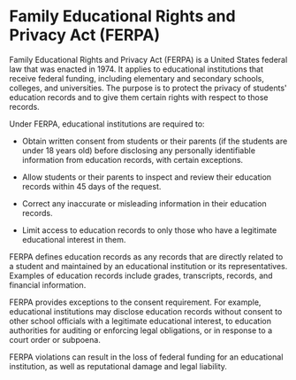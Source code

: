 # Family Educational Rights and Privacy Act (FERPA)

Family Educational Rights and Privacy Act (FERPA) is a United States federal law that was enacted in 1974. It applies to educational institutions that receive federal funding, including elementary and secondary schools, colleges, and universities. The purpose is to protect the privacy of students' education records and to give them certain rights with respect to those records.

Under FERPA, educational institutions are required to:

* Obtain written consent from students or their parents (if the students are under 18 years old) before disclosing any personally identifiable information from education records, with certain exceptions.

* Allow students or their parents to inspect and review their education records within 45 days of the request.

* Correct any inaccurate or misleading information in their education records.

* Limit access to education records to only those who have a legitimate educational interest in them.

FERPA defines education records as any records that are directly related to a student and maintained by an educational institution or its representatives. Examples of education records include grades, transcripts,  records, and financial information.

FERPA provides exceptions to the consent requirement. For example, educational institutions may disclose education records without consent to other school officials with a legitimate educational interest, to education authorities for auditing or enforcing legal obligations, or in response to a court order or subpoena.

FERPA violations can result in the loss of federal funding for an educational institution, as well as reputational damage and legal liability.
